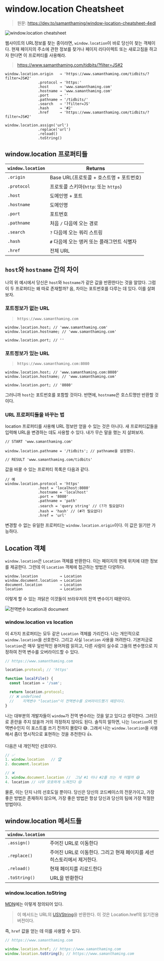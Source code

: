 # window.location Cheatsheet

> 원문: https://dev.to/samanthaming/window-location-cheatsheet-4edl

![window.location cheatsheet](https://res.cloudinary.com/practicaldev/image/fetch/s--Omcz-tZ2--/c_limit%2Cf_auto%2Cfl_progressive%2Cq_auto%2Cw_880/https://dev-to-uploads.s3.amazonaws.com/i/56ouoyj064f18ltbnjxy.png)

웹사이트의 URL정보를 찾는 중이라면, `window.location`이 바로 당신이 찾는 객체이다. 현재 페이지의 주소에 관한 정보를 찾거나 페이지 리다이렉트 또는 새로고침을 하고자 한다면 이 프로퍼티를 사용해라. 

> https://www.samanthaming.com/tidbits/?filter=JS#2

```
window.location.origin   → 'https://www.samanthaming.com/tidbits/?filter=JS#2'
               .protocol → 'https:'
               .host     → 'www.samanthaming.com'
               .hostname → 'www.samanthaming.com'
               .port     → ''
               .pathname → '/tidbits/'
               .search   → '?filter=JS'
               .hash     → '#2'
               .href     → 'https://www.samanthaming.com/tidbits/?filter=JS#2'
```

```
window.location.assign('url')
               .replace('url')
               .reload()
               .toString()
```

## window.location 프로퍼티들

| `window.location` | Returns |
| -- | -- |
| `.origin` | Base URL(프로토콜 + 호스트명 + 포트번호) |
| `.protocol` | 프로토콜 스키마(`http`: 또는 `https`) |
| `.host` | 도메인명 + 포트 |
| `.hostname` | 도메인명 |
| `.port` | 포트번호 |
| `.pathname` | 처음 `/` 다음에 오는 경로 |
| `.search` | `?` 다음에 오는 쿼리 스트링 |
| `.hash` | `#` 다음에 오는 앵커 또는 플래그먼트 식별자 |
| `.href` | 전체 URL |

## `host`와 `hostname` 간의 차이

나의 위 예시에서 당신은 `host`와 `hostname`가 같은 값을 반환한다는 것을 알았다. 그럼 이 두 프로퍼티는 왜 따로 존재할까? 음, 차이는 포트번호를 다루는 데 있다. 이를 살펴보자.

### 포트정보가 없는 URL

> `https://www.samanthaming.com`

```
window.location.host; // 'www.samanthaming.com'
window.location.hostname; // 'www.samanthaming.com'

window.location.port; // ''
```

### 포트정보가 있는 URL

> `https://www.samanthaming.com:8080`

```
window.location.host; // 'www.samanthaming.com:8080'
window.location.hostname; // 'www.samanthaming.com'

window.location.port; // '8080'
```

그러니까 `host`는 포트번호를 포함할 것이다. 반면에, `hostname`은 호스트명만 반환할 것이다. 

### URL 프로퍼티들을 바꾸는 법

location 프로퍼티를 사용해 URL 정보만 얻을 수 있는 것은 아니다. 새 프로퍼티값들을 입력해 URL을 변경하는 데도 사용할 수 있다.  내가 무슨 말을 했는 지 살펴보자. 

```
// START 'www.samanthaming.com'

window.location.pathname = '/tidbits'; // pathname을 설정했다.

// RESULT 'www.samanthaming.com/tidbits'
```

값을 바꿀 수 있는 프로퍼티 목록은 다음과 같다. 

```
// 예
window.location.protocol = 'https'
               .host = 'localhost:8080'
               .hostname = 'localhost'
               .port = '8080'
               .pathname = 'path'
               .search = 'query string' // (?가 필요없다)
               .hash = 'hash' // (#가 필요없다)
               .href = 'url'
```

변경할 수 없는 유일한 프로퍼티는 `window.location.origin`이다. 이 값은 읽기만 가능하다. 

## Location 객체 

`window.location`은 `Location` 객체를 반환한다. 이는 페이지의 현제 위치에 대한 정보를 제공한다. 그런데 이 `Location` 객체에 접근하는 방법은 다양하다.

```
window.location          → Location
window.document.location → Location
document.location        → Location
location                 → Location
```

이렇게 할 수 있는 까닭은 이것들이 브라우저의 전역 변수이기 때문이다.

![전역변수 location과 document](https://res.cloudinary.com/practicaldev/image/fetch/s--tkBRQ9ga--/c_limit%2Cf_auto%2Cfl_progressive%2Cq_auto%2Cw_880/https://dev-to-uploads.s3.amazonaws.com/i/jtbl3w8jaffai79hr61o.jpg)

### window.location vs location

이 4가지 프로퍼티는 모두 같은 `Location` 객체를 가리킨다. 나는 개인적으로 `window.location`을 선호한다. 그리고 사실 `location` 사용을 꺼려한다. 기본저긍로 `location`은 매우 일반적인 용어처럼 읽히고, 다른 사람이 실수로 그들의 변수명으로 지정하여 전역 변수를 오버라이드할 수 있다. 

```js
// https://www.samanthaming.com

location.protocol; // 'https'

function localFile() {
  const location = '/sam';

  return location.protocol;
  // ❌ undefined
  //    지역변수 "location"이 전역변수를 오버라이드했기 때문이다.
}
```

나는 대부분의 개발자들이 `window`가 전역 변수라는 것을 알고 있다고 생각한다. 그러므로 혼란을 주지 않을까 거의 걱정하지 않아도 된다. 솔직히 말하면, 나는 `location`이 전역변수인지 이 포스트를 쓰기 전까지 몰랐다 😅. 그래서 나는 `window.location`을 사용해서 좀더 명시적으로 표현하는 것을 추천한다   👍.

다음은 내 개인적인 선호이다. 

```js
// ✅
1. window.location   // 🏆
2. document.location

// ❌
3. window.document.location //  그냥 #1 이나 #2를 쓰는 게 어떨까 😅
4. location // 너무 모호하게 느껴진다 😵
```

물론, 이는 단지 나의 선호도일 뿐이다. 당신은 당신의 코드베이스의 전문가이고, 가장 좋은 방법은 존재하지 않으며, 가장 좋은 방법은 항상 당신과 당신의 팀에 가장 적절한 방법이다. 

## window.location 메서드들

| `window.location` | |
| -- | -- |
| `.assign()` | 주어진 URL로 이동한다 | 
| `.replace()` | 주어진 URL로 이동한다. 그리고 현재 페이지를 세션 히스토리에서 제거한다. |
| `.reload()` | 현재 페이지를 리로드한다 |
| `.toString()` | URL을 반환한다 |

### window.location.toString

[MDN](https://developer.mozilla.org/en-US/docs/Web/API/Location/toString)에는 이렇게 정의되어 있다.

> 이 메서드는 URL의 [USVString](https://developer.mozilla.org/en-US/docs/Web/API/USVString)을 반환한다. 이 것은 Location.href의 읽기전용버전이다.

즉, `href` 값을 얻는 데 이를 사용할 수 있다.

```js
// https://www.samanthaming.com

window.location.href; // https://www.samanthaming.com
window.location.toString(); // https://www.samanthaming.com
```

